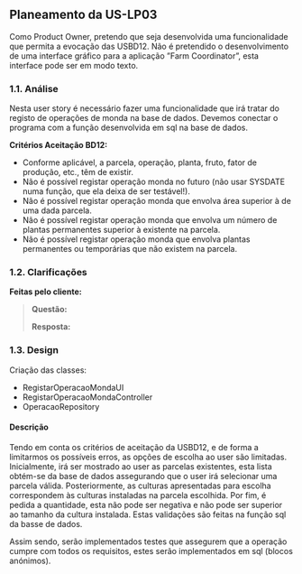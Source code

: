 ## Planeamento da US-LP03

Como Product Owner, pretendo que seja desenvolvida uma funcionalidade que permita a evocação das USBD12. Não é pretendido
o desenvolvimento de uma interface gráfico para a aplicação ”Farm Coordinator”, esta interface pode ser em modo texto.


### 1.1. Análise
    
Nesta user story é necessário fazer uma funcionalidade que irá tratar do registo de operações de monda na base de dados. Devemos conectar o programa com a função desenvolvida em sql na base de dados. 

**Critérios Aceitação BD12:**
* Conforme aplicável, a parcela, operação, planta, fruto, fator de produção, etc., têm de existir.
* Não é possível registar operação monda no futuro (não usar SYSDATE numa função, que ela deixa de ser testável!).
* Não é possível registar operação monda que envolva área superior à de uma dada parcela.
* Não é possível registar operação monda que envolva um número de plantas permanentes superior à existente na parcela.
* Não é possível registar operação monda que envolva plantas permanentes ou temporárias que não existem na parcela.


### 1.2. Clarificações

**Feitas pelo cliente:** 

> **Questão:** 
> 
> **Resposta:** 


### 1.3. Design

Criação das classes:
* RegistarOperacaoMondaUI
* RegistarOperacaoMondaController
* OperacaoRepository

#### Descrição

Tendo em conta os critérios de aceitação da USBD12, e de forma a limitarmos os possíveis erros, as opções de escolha ao user são limitadas.
Inicialmente, irá ser mostrado ao user as parcelas existentes, esta lista obtém-se da base de dados assegurando que o user irá selecionar uma parcela válida. Posteriormente, as culturas apresentadas para escolha
correspondem às culturas instaladas na parcela escolhida.
Por fim, é pedida a quantidade, esta não pode ser negativa e não pode ser
superior ao tamanho da cultura instalada. Estas validações são feitas na função sql da basse de dados.

Assim sendo, serão implementados testes que assegurem que a operação cumpre com todos os requisitos, estes serão implementados em sql (blocos anónimos).


